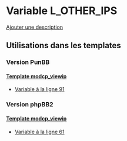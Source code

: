 # Variable L_OTHER_IPS
[Ajouter une description](https://fa-tvars.appspot.com/var/L_OTHER_IPS)

## Utilisations dans les templates

### Version PunBB

#### [Template modcp_viewip](punbb/modcp_viewip.md)
* [Variable &agrave; la ligne 91](../punbb/modcp_viewip.tpl#L91)

### Version phpBB2

#### [Template modcp_viewip](subsilver/modcp_viewip.md)
* [Variable &agrave; la ligne 61](../subsilver/modcp_viewip.tpl#L61)